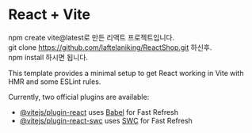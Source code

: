 # React + Vite

npm create vite@latest로 만든 리액트 프로젝트입니다. <br>
git clone https://github.com/laftelaniking/ReactShop.git 하신후. <br>
npm install 하시면 됩니다.

This template provides a minimal setup to get React working in Vite with HMR and some ESLint rules.

Currently, two official plugins are available:

- [@vitejs/plugin-react](https://github.com/vitejs/vite-plugin-react/blob/main/packages/plugin-react/README.md) uses [Babel](https://babeljs.io/) for Fast Refresh
- [@vitejs/plugin-react-swc](https://github.com/vitejs/vite-plugin-react-swc) uses [SWC](https://swc.rs/) for Fast Refresh
